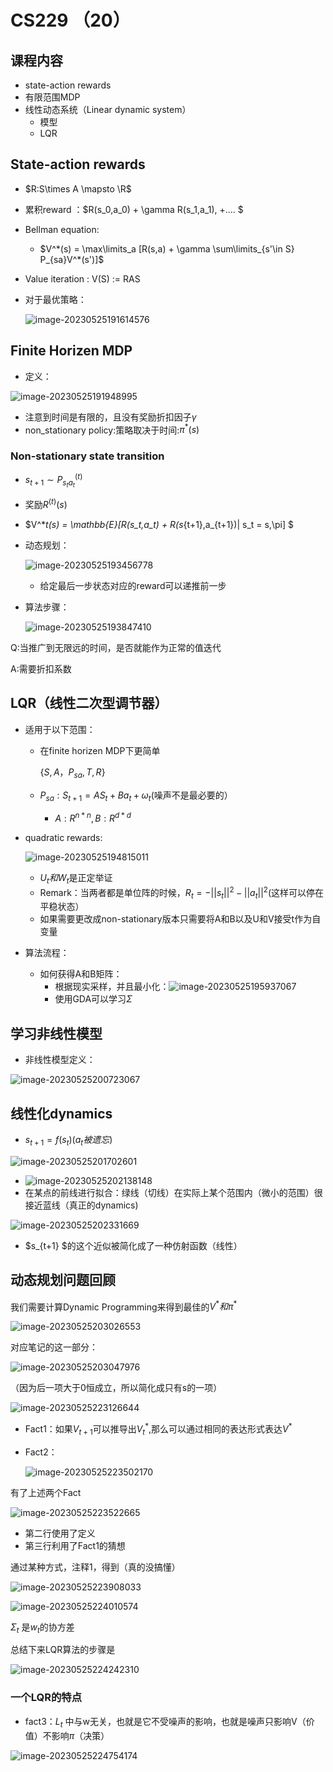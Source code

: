 # CS229 （20）

## 课程内容

- state-action rewards
- 有限范围MDP
- 线性动态系统（Linear dynamic system）
  - 模型
  - LQR



## State-action rewards

- $R:S\times A \mapsto \R$

- 累积reward ：$R(s_0,a_0) + \gamma R(s_1,a_1), +.... $

- Bellman equation:

  - $V^*(s) = \max\limits_a [R(s,a) + \gamma \sum\limits_{s'\in S} P_{sa}V^*(s')]$

- Value iteration : V(S) := RAS

- 对于最优策略：

  ![image-20230525191614576](http://typora-yy.oss-cn-hangzhou.aliyuncs.com/img/image-20230525191614576.png)



## Finite Horizen MDP

- 定义：

![image-20230525191948995](http://typora-yy.oss-cn-hangzhou.aliyuncs.com/img/image-20230525191948995.png)

- 注意到时间是有限的，且没有奖励折扣因子$\gamma$
- non_stationary policy:策略取决于时间:$\pi^* (s)$



### Non-stationary state transition

- $s_{t+1} \sim P_{s_ta_t} ^{(t)}$

- 奖励$R^{(t)}(s)$

- $V^*_t(s) = \mathbb{E}[R(s_t,a_t) + R(s_{t+1},a_{t+1})| s_t = s,\pi] $

- 动态规划：

  ![image-20230525193456778](http://typora-yy.oss-cn-hangzhou.aliyuncs.com/img/image-20230525193456778.png)

  - 给定最后一步状态对应的reward可以递推前一步

- 算法步骤：

  ![image-20230525193847410](http://typora-yy.oss-cn-hangzhou.aliyuncs.com/img/image-20230525193847410.png)

Q:当推广到无限远的时间，是否就能作为正常的值迭代

A:需要折扣系数



## LQR（线性二次型调节器）

- 适用于以下范围：

  - 在finite horizen MDP下更简单

    $\{S,A，P_{sa}, T, R \}$

  - $P_{sa} : S_{t+1} =  AS_t+ Ba_t + \omega_t$(噪声不是最必要的）

    - $A:R^{n*n} , B:R^{d*d}$

- quadratic rewards:

  ![image-20230525194815011](http://typora-yy.oss-cn-hangzhou.aliyuncs.com/img/image-20230525194815011.png)

  - $U_t和W_t$是正定举证
  - Remark：当两者都是单位阵的时候，$R_t = - ||s_t||^2 - ||a_t||^2$(这样可以停在平稳状态）
  - 如果需要更改成non-stationary版本只需要将A和B以及U和V接受t作为自变量

- 算法流程：

  - 如何获得A和B矩阵：
    - 根据现实采样，并且最小化：![image-20230525195937067](http://typora-yy.oss-cn-hangzhou.aliyuncs.com/img/image-20230525195937067.png)
    - 使用GDA可以学习$\Sigma$



## 学习非线性模型

- 非线性模型定义：

![image-20230525200723067](http://typora-yy.oss-cn-hangzhou.aliyuncs.com/img/image-20230525200723067.png)



## 线性化dynamics

- $s_{t+1} = f (s_t) (a_t 被遗忘)$



![image-20230525201702601](http://typora-yy.oss-cn-hangzhou.aliyuncs.com/img/image-20230525201702601.png)

- ![image-20230525202138148](http://typora-yy.oss-cn-hangzhou.aliyuncs.com/img/image-20230525202138148.png)
- 在某点的前线进行拟合：绿线（切线）在实际上某个范围内（微小的范围）很接近蓝线（真正的dynamics)



![image-20230525202331669](http://typora-yy.oss-cn-hangzhou.aliyuncs.com/img/image-20230525202331669.png)

- $s_{t+1} $的这个近似被简化成了一种仿射函数（线性）



## 动态规划问题回顾

我们需要计算Dynamic Programming来得到最佳的$V^*和\pi^*$



![image-20230525203026553](http://typora-yy.oss-cn-hangzhou.aliyuncs.com/img/image-20230525203026553.png)

对应笔记的这一部分：

![image-20230525203047976](http://typora-yy.oss-cn-hangzhou.aliyuncs.com/img/image-20230525203047976.png)

（因为后一项大于0恒成立，所以简化成只有s的一项）



![image-20230525223126644](http://typora-yy.oss-cn-hangzhou.aliyuncs.com/img/image-20230525223126644.png)

- Fact1：如果$V_{t+1}$可以推导出$V^*_t$,那么可以通过相同的表达形式表达$V^*$

- Fact2：

  ![image-20230525223502170](http://typora-yy.oss-cn-hangzhou.aliyuncs.com/img/image-20230525223502170.png)

有了上述两个Fact

![image-20230525223522665](http://typora-yy.oss-cn-hangzhou.aliyuncs.com/img/image-20230525223522665.png)

- 第二行使用了定义
- 第三行利用了Fact1的猜想

通过某种方式，注释1，得到（真的没搞懂）

![image-20230525223908033](http://typora-yy.oss-cn-hangzhou.aliyuncs.com/img/image-20230525223908033.png)

![image-20230525224010574](http://typora-yy.oss-cn-hangzhou.aliyuncs.com/img/image-20230525224010574.png)

$\Sigma_t$ 是$w_t$的协方差



总结下来LQR算法的步骤是

![image-20230525224242310](http://typora-yy.oss-cn-hangzhou.aliyuncs.com/img/image-20230525224242310.png)



### 一个LQR的特点

- fact3：$L_t$ 中与w无关，也就是它不受噪声的影响，也就是噪声只影响V（价值）不影响$\pi$（决策）

![image-20230525224754174](http://typora-yy.oss-cn-hangzhou.aliyuncs.com/img/image-20230525224754174.png)
